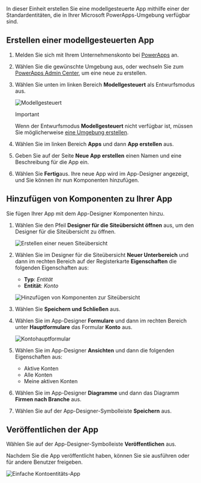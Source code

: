 In dieser Einheit erstellen Sie eine modellgesteuerte App mithilfe einer der Standardentitäten, die in Ihrer Microsoft PowerApps-Umgebung verfügbar sind.

## <a name="create-a-model-driven-app"></a>Erstellen einer modellgesteuerten App

1. Melden Sie sich mit Ihrem Unternehmenskonto bei [PowerApps](https://web.powerapps.com/) an.
1. Wählen Sie die gewünschte Umgebung aus, oder wechseln Sie zum [PowerApps Admin Center](https://admin.powerapps.com/), um eine neue zu erstellen.
1. Wählen Sie unten im linken Bereich **Modellgesteuert** als Entwurfsmodus aus. 

    ![Modellgesteuert](../media/choose-design-mode.png)

    > [!IMPORTANT]
    > Wenn der Entwurfsmodus **Modellgesteuert** nicht verfügbar ist, müssen Sie möglicherweise [eine Umgebung erstellen](https://docs.microsoft.com/powerapps/administrator/create-environment).

1. Wählen Sie im linken Bereich **Apps** und dann **App erstellen** aus.
1. Geben Sie auf der Seite **Neue App erstellen** einen Namen und eine Beschreibung für die App ein.
1. Wählen Sie **Fertig**aus. Ihre neue App wird im App-Designer angezeigt, und Sie können ihr nun Komponenten hinzufügen.

## <a name="add-components-to-your-app"></a>Hinzufügen von Komponenten zu Ihrer App
Sie fügen Ihrer App mit dem App-Designer Komponenten hinzu.

1. Wählen Sie den Pfeil **Designer für die Siteübersicht öffnen** aus, um den Designer für die Siteübersicht zu öffnen.

    ![Erstellen einer neuen Siteübersicht](../media/new-sitemap.png)

2. Wählen Sie im Designer für die Siteübersicht **Neuer Unterbereich** und dann im rechten Bereich auf der Registerkarte **Eigenschaften** die folgenden Eigenschaften aus:

    - **Typ**: *Entität*
    - **Entität**: *Konto*

    ![Hinzufügen von Komponenten zur Siteübersicht](../media/sitemap.png)

3. Wählen Sie **Speichern und Schließen** aus.
4. Wählen Sie im App-Designer **Formulare** und dann im rechten Bereich unter **Hauptformulare** das Formular **Konto** aus.

    ![Kontohauptformular](../media/main-form.png)

5. Wählen Sie im App-Designer **Ansichten** und dann die folgenden Eigenschaften aus:

    - Aktive Konten
    - Alle Konten
    - Meine aktiven Konten

6. Wählen Sie im App-Designer **Diagramme** und dann das Diagramm **Firmen nach Branche** aus.
7. Wählen Sie auf der App-Designer-Symbolleiste **Speichern** aus.

<!-- ##  Validate your app
This step checks for component dependencies that are required for the app to work, but haven't yet been added to the app. 

1. On the app designer canvas, select the component that indicates a dependency, such as the **Forms** component. Then, on the right-pane select the **Required** tab, expand **Entity Dependencies** and then select all required dependencies. 

    ![Add dependencies](../media/build-first-model-driven-app/resolve-dependencies.png)

2. Select **Add Dependencies**.
3. On the app designer toolbar, select **Save**.  -->

## <a name="publish-your-app"></a>Veröffentlichen der App
Wählen Sie auf der App-Designer-Symbolleiste **Veröffentlichen** aus.

Nachdem Sie die App veröffentlicht haben, können Sie sie ausführen oder für andere Benutzer freigeben.

![Einfache Kontoentitäts-App](../media/accounts-quickstart-app.png)
